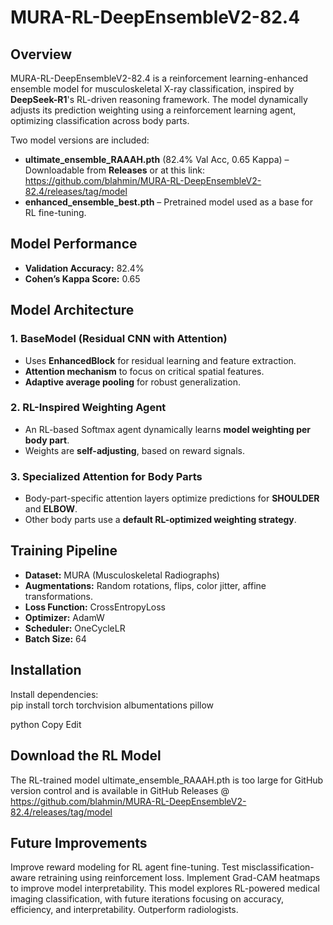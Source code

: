 # MURA-RL-DeepEnsembleV2-82.4

## Overview  
MURA-RL-DeepEnsembleV2-82.4 is a reinforcement learning-enhanced ensemble model for musculoskeletal X-ray classification, inspired by **DeepSeek-R1**'s RL-driven reasoning framework. The model dynamically adjusts its prediction weighting using a reinforcement learning agent, optimizing classification across body parts.  

Two model versions are included:  
- **ultimate_ensemble_RAAAH.pth** (82.4% Val Acc, 0.65 Kappa) – Downloadable from **Releases** or at this link: https://github.com/blahmin/MURA-RL-DeepEnsembleV2-82.4/releases/tag/model  
- **enhanced_ensemble_best.pth** – Pretrained model used as a base for RL fine-tuning.  

## Model Performance  
- **Validation Accuracy:** 82.4%  
- **Cohen’s Kappa Score:** 0.65  

## Model Architecture  
### **1. BaseModel (Residual CNN with Attention)**
- Uses **EnhancedBlock** for residual learning and feature extraction.  
- **Attention mechanism** to focus on critical spatial features.  
- **Adaptive average pooling** for robust generalization.  

### **2. RL-Inspired Weighting Agent**
- An RL-based Softmax agent dynamically learns **model weighting per body part**.  
- Weights are **self-adjusting**, based on reward signals.  

### **3. Specialized Attention for Body Parts**
- Body-part-specific attention layers optimize predictions for **SHOULDER** and **ELBOW**.  
- Other body parts use a **default RL-optimized weighting strategy**.  

## Training Pipeline  
- **Dataset:** MURA (Musculoskeletal Radiographs)  
- **Augmentations:** Random rotations, flips, color jitter, affine transformations.  
- **Loss Function:** CrossEntropyLoss  
- **Optimizer:** AdamW  
- **Scheduler:** OneCycleLR  
- **Batch Size:** 64  

## Installation  
Install dependencies:  
pip install torch torchvision albumentations pillow

python
Copy
Edit

## Download the RL Model
The RL-trained model ultimate_ensemble_RAAAH.pth is too large for GitHub version control and is available in GitHub Releases @ https://github.com/blahmin/MURA-RL-DeepEnsembleV2-82.4/releases/tag/model  

## Future Improvements
Improve reward modeling for RL agent fine-tuning.
Test misclassification-aware retraining using reinforcement loss.
Implement Grad-CAM heatmaps to improve model interpretability.
This model explores RL-powered medical imaging classification, with future iterations focusing on accuracy, efficiency, and interpretability.
Outperform radiologists.
